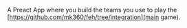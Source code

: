 A Preact App where you build the teams you use to play the [https://github.com/mk360/feh/tree/integration](main game).
